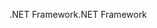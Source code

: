 <span data-ttu-id="e2067-101">.NET Framework</span><span class="sxs-lookup"><span data-stu-id="e2067-101">.NET Framework</span></span>